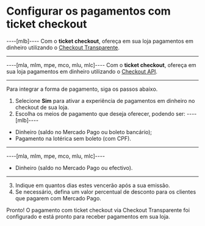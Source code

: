 # Configurar os pagamentos com ticket checkout

----[mlb]----
Com o **ticket checkout**, ofereça em sua loja pagamentos em dinheiro utilizando o [Checkout Transparente](/developers/pt/guides/checkout-api/landing).

------------
----[mla, mlm, mpe, mco, mlu, mlc]----
Com o **ticket checkout**, ofereça em sua loja pagamentos em dinheiro utilizando o [Checkout API](/developers/pt/guides/checkout-api/landing).

------------

Para integrar a forma de pagamento, siga os passos abaixo.

1. Selecione **Sim** para ativar a experiência de pagamentos em dinheiro no checkout de sua loja.
2. Escolha os meios de pagamento que deseja oferecer, podendo ser: 
 ----[mlb]---- 
 * Dinheiro (saldo no Mercado Pago ou boleto bancário); 
 * Pagamento na lotérica sem boleto (com CPF).
 ------------ 
 ----[mla, mlm, mpe, mco, mlu, mlc]---- 
 * Dinheiro (saldo no Mercado Pago ou efectivo).
 ------------
3. Indique em quantos dias estes vencerão após a sua emissão.
4. Se necessário, defina um valor percentual de desconto para os clientes que pagarem com Mercado Pago.

Pronto! O pagamento com ticket checkout via Checkout Transparente foi configurado e está pronto para receber pagamentos em sua loja.